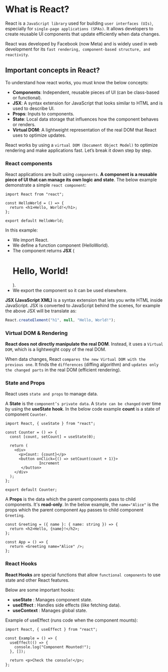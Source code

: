 # What is React?

React is a `JavaScript library` used for building `user interfaces (UIs)`, especially for `single-page applications (SPAs)`. It allows developers to create reusable UI components that update efficiently when data changes.

React was developed by Facebook (now Meta) and is widely used in web development for its `fast rendering, component-based structure, and reactivity`.

## Important concepts in React?
To understand how react works, you must know the below concepts:

- **Components**: Independent, reusable pieces of UI (can be class-based or functional).
- **JSX**: A syntax extension for JavaScript that looks similar to HTML and is used to describe UI.
- **Props**: Inputs to components.
- **State**: Local data storage that influences how the component behaves or renders.
- **Virtual DOM**: A lightweight representation of the real DOM that React uses to optimize updates.

React works by using a `virtual DOM (Document Object Model)` to optimize rendering and make applications fast. Let’s break it down step by step.

### React components

React applications are built using `components`. **A component is a reusable piece of UI that can manage its own logic and state**. 
The below example demonstrate a simple `react component`:

```tsx
import React from "react";

const HelloWorld = () => {
  return <h1>Hello, World!</h1>;
};

export default HelloWorld;
```

In this example:
- We import React.
- We define a function component (HelloWorld).
- The component returns **JSX** (<h1>Hello, World!</h1>).
- We export the component so it can be used elsewhere.


**JSX (JavaScript XML)** is a syntax extension that lets you write HTML inside JavaScript. 
JSX is converted to JavaScript behind the scenes, for example the above JSX will be translate as:
```js
React.createElement("h1", null, "Hello, World!");
```

### Virtual DOM & Rendering

**React does not directly manipulate the real DOM**. Instead, it uses a `Virtual DOM`, which is a lightweight copy of the real DOM.


When data changes, React `compares the new Virtual DOM with the previous one`. It finds the `differences` (diffing algorithm) and `updates only the changed parts` in the real DOM (efficient rendering).


### State and Props

React uses `state and props` to manage data.

A **State** is the `component’s private data`. A `State can be changed` over time by using the **useState hook**.
In the below code example **count** is a state of component `Counter`.

```tsx
import React, { useState } from "react";

const Counter = () => {
  const [count, setCount] = useState(0);

  return (
    <div>
      <p>Count: {count}</p>
      <button onClick={() => setCount(count + 1)}>
               Increment
       </button>
    </div>
  );
};

export default Counter;

```

A **Props** is the data which the parent components pass to child components. It's **read-only**. In the below example, the `name="Alice"` is the props which
the parent component `App` passes to child component `Greeting`.

```tsx
const Greeting = ({ name }: { name: string }) => {
  return <h2>Hello, {name}!</h2>;
};

const App = () => {
  return <Greeting name="Alice" />;
};

```

### React Hooks

**React Hooks** are special functions that allow `functional components` to use state and other React features.

Below are some important hooks:
- **useState** : Manages component state.
- **useEffect** : Handles side effects (like fetching data).
- **useContext** : Manages global state.

Example of useEffect (runs code when the component mounts):

```tsx
import React, { useEffect } from "react";

const Example = () => {
  useEffect(() => {
    console.log("Component Mounted!");
  }, []);

  return <p>Check the console!</p>;
};

```
